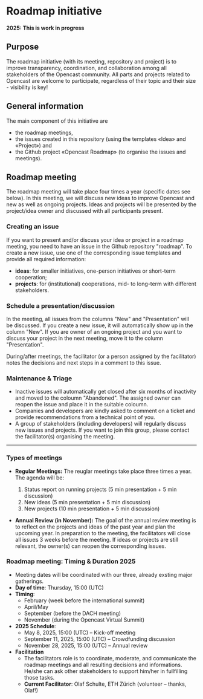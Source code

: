 # Roadmap initiative

**2025: This is work in progress**

## Purpose
The roadmap initiative (with its meeting, repository and project) is to improve transparency, coordination, and collaboration among all stakeholders of the Opencast community. All parts and projects related to Opencast are welcome to participate, regardless of their topic and their size - visibility is key!

## General information
The main component of this initiative are 
- the roadmap meetings,
- the issues created in this repository (using the templates «Idea» and «Project») and
- the Github project «Opencast Roadmap» (to organise the issues and meetings).

## Roadmap meeting
The roadmap meeting will take place four times a year (specific dates see below). In this meeting, we will discuss new ideas to improve Opencast and new as well as ongoing projects. Ideas and projects will be presented by the project/idea owner and discussed with all participants present.

### Creating an issue
If you want to present and/or discuss your idea or project in a roadmap meeting, you need to have an issue in the Github repository "roadmap". To create a new issue, use one of the corresponding issue templates and provide all required information:
- **ideas**: for smaller initiatives, one-person initiatives or short-term cooperation;
- **projects**: for (institutional) cooperations, mid- to long-term with different stakeholders.

### Schedule a presentation/discussion
In the meeting, all issues from the columns "New" and "Presentation" will be discussed. If you create a new issue, it will automatically show up in the column "New". If you are owner of an ongoing project and you want to discuss your project in the next meeting, move it to the column "Presentation".

During/after meetings, the facilitator (or a person assigned by the facilitator) notes the decisions and next steps in a comment to this issue.

### Maintenance & Triage
- Inactive issues will automatically get closed after six months of inactivity and moved to the coloumn "Abandoned". The assigned owner can reopen the issue and place it in the suitable coloumn.
- Companies and developers are kindly asked to comment on a ticket and provide recommendations from a technical point of you.
- A group of stakeholders (including developers) will regularly discuss new issues and projects. If you want to join this group, please contact the facilitator(s) organising the meeting.

-----------------------------

### Types of meetings 
- **Regular Meetings:** The reuglar meetings take place three times a year. The agenda will be:
  1. Status report on running projects (5 min presentation + 5 min discussion)
  2. New ideas (5 min presentation + 5 min discussion)
  3. New projects (10 min presentation + 5 min discussion)
     
- **Annual Review (in November):** The goal of the annual review meeting is to reflect on the projects and ideas of the past year and plan the upcoming year. In preparation to the meeting, the facilitators will close all issues 3 weeks before the meeting. If ideas or projects are still relevant, the owner(s) can reopen the corresponding issues.
### Roadmap meeting: Timing & Duration 2025
- Meeting dates will be coordinated with our three, already exsting major gatherings.
- **Day of time**: Thursday, 15:00 (UTC)
- **Timing**:
  - February (week before the international summit)
  - April/May
  - September (before the DACH meeting)
  - November (during the Opencast Virtual Summit)
- **2025 Schedule**:
  - May 8, 2025, 15:00 (UTC) – Kick-off meeting
  - September 11, 2025, 15:00 (UTC) – Crowdfunding discussion
  - November 28, 2025, 15:00 (UTC) – Annual review
- **Facilitation**
  - The facilitators role is to coordinate, moderate, and communicate the roadmap meetings and all resulting decisions and informations. He/she can ask other stakeholders to support him/her in fullfilling those tasks.
  - **Current Facilitator**: Olaf Schulte, ETH Zürich (volunteer – thanks, Olaf!)


